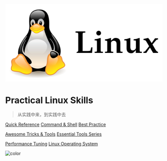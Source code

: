 ![logo](assets/image/logo.png)

# Practical Linux Skills

> 从实践中来，到实践中去


<!-- [Minimum Necessary Knowledge](minimum_necessary_knowledge/overview.md) -->
[Quick Reference](minimum_necessary_knowledge/overview.md)
[Command & Shell](command_shell/overview.md)
[Best Practice](best_practice/overview.md)

[Awesome Tricks & Tools](awesome_tricks_tools/overview.md)
[Essential Tools Series](essential_tools_series/overview.md)

[Performance Tuning](performance_tuning/overview.md)
[Linux Operating System](linux_operating_system/overview.md)


![color](#D9F8F5)
